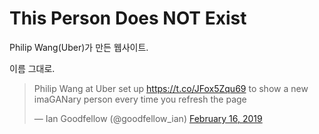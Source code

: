 # This Person Does NOT Exist

Philip Wang(Uber)가 만든 웹사이트.

이름 그대로.

<blockquote class="twitter-tweet"><p lang="en" dir="ltr">Philip Wang at Uber set up <a href="https://t.co/JFox5Zqu69">https://t.co/JFox5Zqu69</a> to show a new imaGANary person every time you refresh the page</p>&mdash; Ian Goodfellow (@goodfellow_ian) <a href="https://twitter.com/goodfellow_ian/status/1096620459339042817?ref_src=twsrc%5Etfw">February 16, 2019</a></blockquote> <script async src="https://platform.twitter.com/widgets.js" charset="utf-8"></script>
